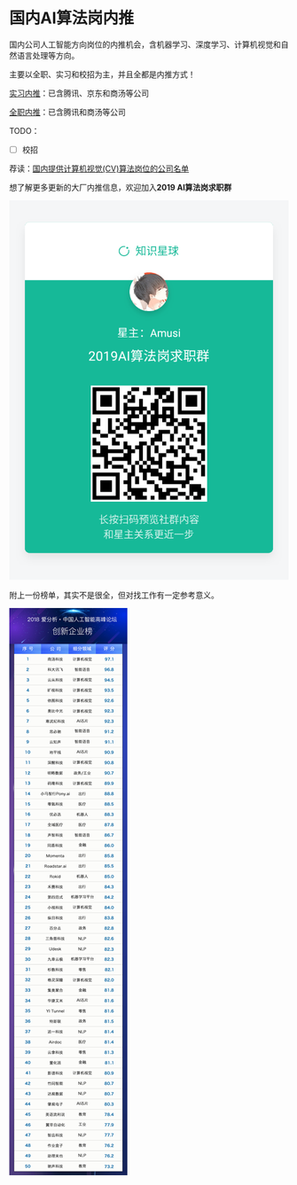 # 国内AI算法岗内推
国内公司人工智能方向岗位的内推机会，含机器学习、深度学习、计算机视觉和自然语言处理等方向。

主要以全职、实习和校招为主，并且全都是内推方式！

[实习内推](实习/README.md)：已含腾讯、京东和商汤等公司

[全职内推](全职/README.md)：已含腾讯和商汤等公司

TODO：

- [ ] 校招

荐读：[国内提供计算机视觉(CV)算法岗位的公司名单](https://github.com/amusi/CV-Jobs)

想了解更多更新的大厂内推信息，欢迎加入**2019 AI算法岗求职群**

![](img/2019AI算法岗求职群.png)

附上一份榜单，其实不是很全，但对找工作有一定参考意义。

![2018爱分析·中国人工智能创新企业榜](img/2018爱分析·中国人工智能创新企业榜.jpg)
